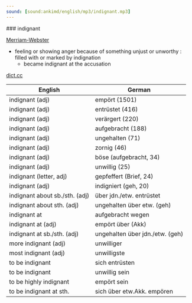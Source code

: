 ```yaml
---
sound: [sound:ankimd/english/mp3/indignant.mp3]
---
```


\### indignant

[Merriam-Webster](https://www.merriam-webster.com/dictionary/indignant)

- feeling or showing anger because of something unjust or unworthy : filled with or marked by indignation
    - became indignant at the accusation

[dict.cc](https://www.dict.cc/indignant)

| English        | German       |
| -------------- | ------------ |
| indignant (adj) | empört (1501) |
| indignant (adj) | entrüstet (416) |
| indignant (adj) | verärgert (220) |
| indignant (adj) | aufgebracht (188) |
| indignant (adj) | ungehalten (71) |
| indignant (adj) | zornig (46) |
| indignant (adj) | böse (aufgebracht, 34) |
| indignant (adj) | unwillig (25) |
| indignant (letter, adj) | gepfeffert (Brief, 24) |
| indignant (adj) | indigniert (geh, 20) |
| indignant about sb./sth. (adj) | über jdn./etw. entrüstet |
| indignant about sth. (adj) | ungehalten über etw. (geh) |
| indignant at | aufgebracht wegen |
| indignant at (adj) | empört über (Akk) |
| indignant at sb./sth. (adj) | ungehalten über jdn./etw. (geh) |
| more indignant (adj) | unwilliger |
| most indignant (adj) | unwilligste |
| to be indignant | sich entrüsten |
| to be indignant | unwillig sein |
| to be highly indignant | empört sein |
| to be indignant at sth. | sich über etw.Akk. empören |
